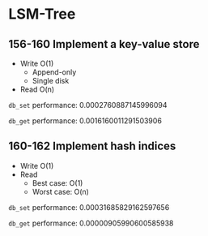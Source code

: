 # LSM-Tree
## 156-160 Implement a key-value store

* Write O(1)
    * Append-only 
    * Single disk
* Read O(n)

`db_set` performance: 0.0002760887145996094

`db_get` performance: 0.0016160011291503906

## 160-162 Implement hash indices

* Write O(1)
* Read
    * Best case: O(1)
    * Worst case: O(n)

`db_set` performance: 0.00031685829162597656

`db_get` performance: 0.00000905990600585938
